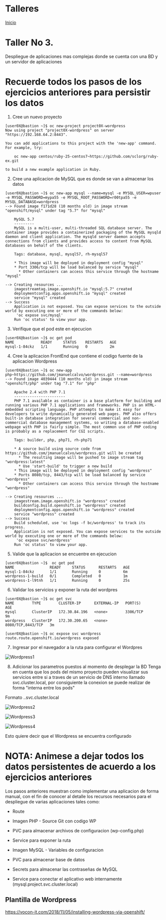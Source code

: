 # Talleres
[Inicio](../Inicio.md)


# Taller No 3.
Despliegue de aplicaciones mas complejas donde se cuenta con una BD y un servidor de aplicaciones

# Recuerde todos los pasos de los ejercicios anteriores para persistir los datos

1. Cree un nuevo proyecto 
```
[user0X@bastion ~]$ oc new-project project0X-wordpress
Now using project "project0X-wordpress" on server "https://192.168.64.2:8443".

You can add applications to this project with the 'new-app' command. For example, try:

    oc new-app centos/ruby-25-centos7~https://github.com/sclorg/ruby-ex.git

to build a new example application in Ruby.
````
2. Cree una aplicacion de MySQL que es donde se van a almacenar los datos
```
[user0X@bastion ~]$ oc new-app mysql --name=mysql -e MYSQL_USER=wpuser -e MYSQL_PASSWORD=mypa55 -e MYSQL_ROOT_PASSWORD=r00tpa55 -e MYSQL_DATABASE=wordpress
--> Found image f171d28 (10 months old) in image stream "openshift/mysql" under tag "5.7" for "mysql"

    MySQL 5.7
    ---------
    MySQL is a multi-user, multi-threaded SQL database server. The container image provides a containerized packaging of the MySQL mysqld daemon and client application. The mysqld server daemon accepts connections from clients and provides access to content from MySQL databases on behalf of the clients.

    Tags: database, mysql, mysql57, rh-mysql57

    * This image will be deployed in deployment config "mysql"
    * Port 3306/tcp will be load balanced by service "mysql"
      * Other containers can access this service through the hostname "mysql"

--> Creating resources ...
    imagestreamtag.image.openshift.io "mysql:5.7" created
    deploymentconfig.apps.openshift.io "mysql" created
    service "mysql" created
--> Success
    Application is not exposed. You can expose services to the outside world by executing one or more of the commands below:
     'oc expose svc/mysql'
    Run 'oc status' to view your app.
```

3. Verifique que el pod este en ejecucion
```
[user0X@bastion ~]$ oc get pod
NAME            READY     STATUS    RESTARTS   AGE
mysql-1-84ckz   1/1       Running   0          2m
```
4. Cree la aplicacion FrontEnd que contiene el codigo fuente de la aplicacion Wordpress
```
[user0X@bastion ~]$ oc new-app php~https://github.com/jmanuelcalvo/wordpress.git --name=wordpress
--> Found image 4039444 (10 months old) in image stream "openshift/php" under tag "7.1" for "php"

    Apache 2.4 with PHP 7.1
    -----------------------
    PHP 7.1 available as container is a base platform for building and running various PHP 7.1 applications and frameworks. PHP is an HTML-embedded scripting language. PHP attempts to make it easy for developers to write dynamically generated web pages. PHP also offers built-in database integration for several commercial and non-commercial database management systems, so writing a database-enabled webpage with PHP is fairly simple. The most common use of PHP coding is probably as a replacement for CGI scripts.

    Tags: builder, php, php71, rh-php71

    * A source build using source code from https://github.com/jmanuelcalvo/wordpress.git will be created
      * The resulting image will be pushed to image stream tag "wordpress:latest"
      * Use 'start-build' to trigger a new build
    * This image will be deployed in deployment config "wordpress"
    * Ports 8080/tcp, 8443/tcp will be load balanced by service "wordpress"
      * Other containers can access this service through the hostname "wordpress"

--> Creating resources ...
    imagestream.image.openshift.io "wordpress" created
    buildconfig.build.openshift.io "wordpress" created
    deploymentconfig.apps.openshift.io "wordpress" created
    service "wordpress" created
--> Success
    Build scheduled, use 'oc logs -f bc/wordpress' to track its progress.
    Application is not exposed. You can expose services to the outside world by executing one or more of the commands below:
     'oc expose svc/wordpress'
    Run 'oc status' to view your app.
```

5. Valide que la aplicacion se encuentre en ejecucion
```
[user0X@bastion ~]$  oc get pod
NAME                READY     STATUS      RESTARTS   AGE
mysql-1-84ckz       1/1       Running     0          6m
wordpress-1-build   0/1       Completed   0          1m
wordpress-1-l9tnh   1/1       Running     0          25s
```

6. Validar los servicios y exponer la ruta del wordpres
```
[user0X@bastion ~]$ oc get svc
NAME        TYPE        CLUSTER-IP      EXTERNAL-IP   PORT(S)             AGE
mysql       ClusterIP   172.30.84.196   <none>        3306/TCP            9m
wordpress   ClusterIP   172.30.200.65   <none>        8080/TCP,8443/TCP   3m
    
[user0X@bastion ~]$ oc expose svc wordpress
route.route.openshift.io/wordpress exposed
```

7. Ingresar por el navegador a la ruta para configurar el Wordpres

![Wordpress1](wordpress1.png)


8. Adicionar los parametros puestos al momento de desplegar la BD
Tenga en cuenta que los pods del mismo proyecto pueden visualizar sus servicios entre si a traves de un servicio de DNS interno llamado svc.cluster.local, por consiguiente la conexion se puede realizar de forma "interna entre los pods"

Formato
<svc>.<namespace>.svc.cluster.local

![Wordpress2](wordpress2.png)


![Wordpress3](wordpress3.png)


![Wordpress4](wordpress4.png)

Esto quiere decir que el Wordpress se encuentra configurado

# NOTA: Animese a dejar todos los datos persistentes de acuerdo a los ejercicios anteriores


Los pasos anteriores muestran como implementar una aplicacion de forma manual, con el fin de conocer al detalle los recursos necesarios para el despliegue de varias aplicaciones tales como:

* Route
* Imagen PHP - Source Git con codigo WP
* PVC para almacenar archivos de configuracion (wp-config.php)
* Service para exponer la ruta

* Imagen MySQL - Variables de configuracion
* PVC para almacenar base de datos
* Secrets para almacenar las contraseñas de MySQL
* Service para conectar el aplicativo web internamente (mysql.project.svc.cluster.local)

## Plantilla de Wordpress
https://vocon-it.com/2018/11/05/installing-wordpress-via-openshift/



